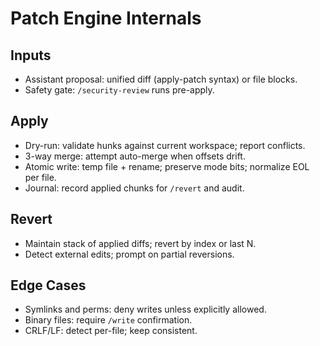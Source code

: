 # Patch Engine Internals

## Inputs
- Assistant proposal: unified diff (apply-patch syntax) or file blocks.
- Safety gate: `/security-review` runs pre-apply.

## Apply
- Dry-run: validate hunks against current workspace; report conflicts.
- 3-way merge: attempt auto-merge when offsets drift.
- Atomic write: temp file + rename; preserve mode bits; normalize EOL per file.
- Journal: record applied chunks for `/revert` and audit.

## Revert
- Maintain stack of applied diffs; revert by index or last N.
- Detect external edits; prompt on partial reversions.

## Edge Cases
- Symlinks and perms: deny writes unless explicitly allowed.
- Binary files: require `/write` confirmation.
- CRLF/LF: detect per-file; keep consistent.
